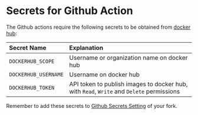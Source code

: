 # Secrets for Github Action

The Github actions require the following secrets to be obtained
from [docker hub](hub.docker.com):

| Secret Name | Explanation |
|:---|:---|
| `DOCKERHUB_SCOPE` | Username or organization name on docker hub |
| `DOCKERHUB_USERNAME` | Username on docker hub |
| `DOCKERHUB_TOKEN` | API token to publish images to docker hub, with `Read`, `Write` and `Delete` permissions |

Remember to add these secrets to
[Github Secrets Setting](https://docs.github.com/en/actions/security-for-github-actions/security-guides/using-secrets-in-github-actions#creating-secrets-for-a-repository)
of your fork.
